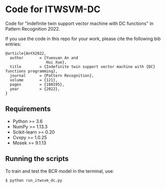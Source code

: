 # Code for ITWSVM-DC

Code for "Indefinite twin support vector machine with DC functions" in Pattern Recognition 2022.

If you use the code in this repo for your work, please cite the following bib entries:

```
@article{AnYX2022,
  author       = {Yuexuan An and
                  Hui Xue},
  title        = {Indefinite twin support vector machine with {DC} functions programming},
  journal      = {Pattern Recognition},
  volume       = {121},
  pages        = {108195},
  year         = {2022},
}
```

## Requirements

- Python >= 3.6
- NumPy >= 1.13.3
- Scikit-learn >= 0.20
- Cvxpy >= 1.0.25
- Mosek >= 9.1.13

## Running the scripts

To train and test the BCR model in the terminal, use:

```bash
$ python run_itwsvm_dc.py
```
